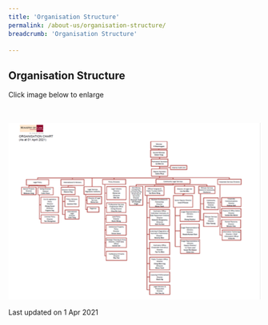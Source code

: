 ```yaml
---
title: 'Organisation Structure'
permalink: /about-us/organisation-structure/
breadcrumb: 'Organisation Structure'

---
```



Organisation Structure
---

Click image below to enlarge
<div class="image">
  <a href="/files/Minlaw Org Chart 1 Apr 2021.pdf">
    <br>
    <br>
    <img src="/images/MinLaw Org Chart_01 Apr 2021.png" title="Organisation Structure" alt="Organisation Structure">
  </a>
</div>

<p class="right-side-updated">Last updated on 1 Apr 2021</p>

